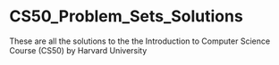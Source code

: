 # CS50_Problem_Sets_Solutions
These are all the solutions to the the Introduction to Computer Science Course (CS50) by Harvard University
